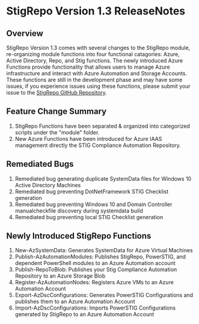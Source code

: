 # StigRepo Version 1.3 ReleaseNotes

## Overview

StigRepo Version 1.3 comes with several changes to the StigRepo module, re-organizing module functions into four functional catagories: Azure, Active Directory, Repo, and Stig functions. The newly introduced Azure Functions provide functionality that allows users to manage Azure infrastructure and interact with Azure Automation and Storage Accounts. These functions are still in the development phase and may have some issues, if you experience issues using these functions, please submit your issue to the [StigRepo GitHub Repository]("https://github.com/microsoft/StigRepo").

## Feature Change Summary

1. StigRepo Functions have been separated & organized into categorized scripts under the "module" folder.
2. New Azure Functions have been introduced for Azure IAAS management directly the STIG Compliance Automation Repository.

## Remediated Bugs

1. Remediated bug generating duplicate SystemData files for Windows 10 Active Directory Machines
2. Remediated bug preventing DotNetFramework STIG Checklist generation
3. Remediated bug preventing Windows 10 and Domain Controller manualcheckfile discovery during systemdata build
4. Remediated bug preventing local STIG Checklist generation

## Newly Introduced StigRepo Functions

1. New-AzSystemData: Generates SystemData for Azure Virtual Machines
2. Publish-AzAutomationModules: Publishes StigRepo, PowerSTIG, and dependent PowerShell modules to an Azure Automation account
3. Publish-RepoToBlob: Publishes your Stig Compliance Automation Repository to an Azure Storage Blob
4. Register-AzAutomationNodes: Registers Azure VMs to an Azure Automation Account
5. Export-AzDscConfigurations: Generates PowerSTIG Configurations and publishes them to an Azure Automation Account
6. Import-AzDscConfigurations: Imports PowerSTIG Configurations generated by StigRepo to an Azure Automation Account
